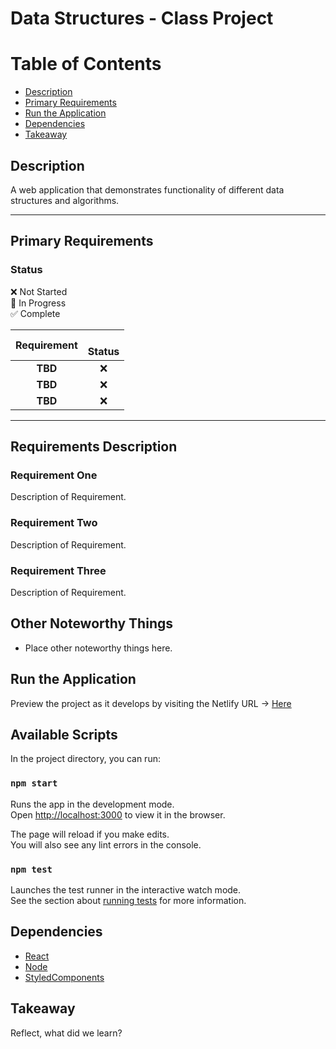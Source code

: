 # Data Structures - Class Project

# Table of Contents
* [Description](#description)
* [Primary Requirements](#primary-requirements)
* [Run the Application](#run-the-application)
* [Dependencies](#dependencies)
* [Takeaway](#takeaway)

## Description
A web application that demonstrates functionality of different data structures and algorithms.

----

## Primary Requirements


### Status
:x: Not Started    
:large_orange_diamond: In Progress    
:white_check_mark: Complete    


|              Requirement         |  <br>Status       | 
|:--------------------------------:|:-----------------:|
|**TBD**                   | :x:                  |
|**TBD**                   | :x:                   |
|**TBD**                   | :x:                 |
----

## Requirements Description

### Requirement One
Description of Requirement.

### Requirement Two
Description of Requirement.

### Requirement Three
Description of Requirement.

## Other Noteworthy Things

* Place other noteworthy things here.

## Run the Application

Preview the project as it develops by visiting the Netlify URL -> [Here](https://affectionate-blackwell-557495.netlify.com)

## Available Scripts

In the project directory, you can run:

### `npm start`

Runs the app in the development mode.<br>
Open [http://localhost:3000](http://localhost:3000) to view it in the browser.

The page will reload if you make edits.<br>
You will also see any lint errors in the console.

### `npm test`

Launches the test runner in the interactive watch mode.<br>
See the section about [running tests](https://facebook.github.io/create-react-app/docs/running-tests) for more information.

## Dependencies

* [React](https://reactjs.org/)
* [Node](https://nodejs.org/en/)
* [StyledComponents](https://www.styled-components.com/)

## Takeaway

Reflect, what did we learn?
